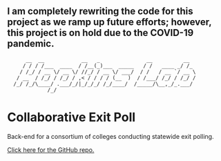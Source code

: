 ## I am completely rewriting the code for this project as we ramp up future efforts; however, this project is on hold due to the COVID-19 pandemic.

```
      __  __            __   _               __          __  
     / / / /___  ____  / /__(_)___  _____   / /   ____ _/ /_ 
    / /_/ / __ \/ __ \/ //_/ / __ \/ ___/  / /   / __ `/ __ \
   / __  / /_/ / /_/ / ,< / / / / (__  )  / /___/ /_/ / /_/ /
  /_/ /_/\____/ .___/_/|_/_/_/ /_/____/  /_____/\__,_/_.___/ 
             /_/                                             
```
# Collaborative Exit Poll
Back-end for a consortium of colleges conducting statewide exit polling.

[Click here for the GitHub repo.](https://github.com/UnlikelyVolcano/collaborative-exit-poll)

<div id="tracking">
      <script>
            var clicky_site_ids = clicky_site_ids || []; clicky_site_ids.push(101237072);
      </script>
      <script async src="//static.getclicky.com/js"></script>
      <noscript><p><img alt="Clicky" width="1" height="1" src="//in.getclicky.com/101237072ns.gif" /></p></noscript>
</div>
